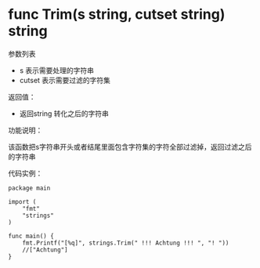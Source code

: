 # func Trim(s string, cutset string) string

参数列表

- s 表示需要处理的字符串
- cutset 表示需要过滤的字符集

返回值：

- 返回string 转化之后的字符串

功能说明：

该函数把s字符串开头或者结尾里面包含字符集的字符全部过滤掉，返回过滤之后的字符串

代码实例：

	package main
	
	import (
		"fmt"
		"strings"
	)
	
	func main() {
		fmt.Printf("[%q]", strings.Trim(" !!! Achtung !!! ", "! "))
		//["Achtung"]
	}